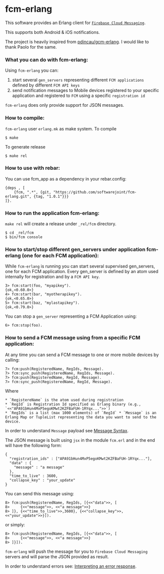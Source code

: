 fcm-erlang
=======

This software provides an Erlang client for [`Firebase Cloud Messaging`](https://firebase.google.com/docs/cloud-messaging).

This supports both Android & iOS notifications.

The project is heavily inspired from [pdincau/gcm-erlang](https://github.com/pdincau/gcm-erlang). I would like to thank Paolo for the same.

### What you can do with fcm-erlang:

Using `fcm-erlang` you can:

1. start several `gen_servers` representing different `FCM applications` defined by different `FCM API keys`
2. send notification messages to Mobile devices registered to your specific application and registered to `FCM` using a specific `registration id`

`fcm-erlang` does only provide support for JSON messages.

### How to compile:

`fcm-erlang` user `erlang.mk` as make system. To compile

    $ make
    
To generate release

    $ make rel
    
### How to use with rebar:

You can use fcm_app as a dependency in your rebar.config:

    {deps , [
        {fcm, ".*", {git, "https://github.com/softwarejoint/fcm-erlang.git", {tag, "1.0.1"}}}
    ]}.

### How to run the application fcm-erlang:

`make rel` will create a release under `_rel/fcm` directory. 

    $ cd _rel/fcm
    $ bin/fcm console

### How to start/stop different gen_servers under application fcm-erlang (one for each FCM application):

While `fcm-erlang` is running you can start several supervised gen_servers, one for each FCM application. Every gen_server is defined by an atom used internally for registration and by a `FCM API key`.

    3> fcm:start(foo, "myapikey").
    {ok,<0.60.0>}
    4> fcm:start(bar, "myotherapikey").
    {ok,<0.65.0>}
    5> fcm:start(baz, "mylastapikey").
    {ok,<0.79.0>}

You can stop a `gen_server` representing a FCM Application using:

    6> fcm:stop(foo).

### How to send a FCM message using from a specific FCM application:

At any time you can send a FCM message to one or more mobile devices by calling:

    7> fcm:push(RegisteredName, RegIds, Message).
    7> fcm:sync_push(RegisteredName, RegIds, Message).
    7> fcm:push(RegisteredName, RegId, Message).
    7> fcm:sync_push(RegisteredName, RegId, Message).

Where
 
	* `RegistereName` is the atom used during registration
	* `RegId` is Registration Id specified as Erlang binary (e.g., `<<"APA91bHun4MxP5egoKMwt2KZFBaFUH-1RYqx...">>`)
	* `RegIds` is a list (max 1000 elements) of `RegId`	* `Message` is an Erlang Map or TupleList representing the data you want to send to the device.

In order to understand `Message` payload see [Message Syntax](https://firebase.google.com/docs/cloud-messaging/http-server-ref#send-downstream).


The JSON message is built using `jsx` in the module `fcm.erl` and in the end will have the following form:

    {
      "registration_ids" : ["APA91bHun4MxP5egoKMwt2KZFBaFUH-1RYqx..."],
      "data" : {
        "message" : "a message"
      },
      "time_to_live" : 3600,
      "collapse_key" : "your_update"
    }

You can send this message using:

    8> fcm:push(RegisteredName, RegIds, [{<<"data">>, [
    8>     {<<"message">>, <<"a message">>}
    8> ]}, {<<"time_to_live">>,3600}, {<<"collapse_key">>,<<"your_update">>}]).

or simply:

    8> fcm:push(RegisteredName, RegIds, [{<<"data">>, [
    8>     {<<"message">>, <<"a message">>}
    8> ]}]).

`fcm-erlang` will push the message for you to `Firebase Cloud Messaging` servers and will parse the JSON provided as result.

In order to understand errors see: [Interpreting an error response](https://firebase.google.com/docs/cloud-messaging/http-server-ref#error-codes).
